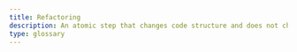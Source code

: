 ```yaml
---
title: Refactoring
description: An atomic step that changes code structure and does not change behavior.
type: glossary
---
```

